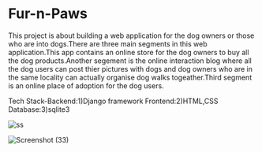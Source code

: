# Fur-n-Paws

This project is about building a web application for the dog owners or those who are into dogs.There are three main segments in this web application.This app contains an online store for the dog owners to buy all the dog products.Another segement is the online interaction blog where all the dog users can post thier pictures with dogs and dog owners who are in the same locality can actually organise dog walks togeather.Third segment is an online place of adoption for the dog users.

Tech Stack-Backend:1)Django framework
           Frontend:2)HTML,CSS
           Database:3)sqlite3 
           
![ss](https://user-images.githubusercontent.com/37501823/80781165-004f4280-8b8f-11ea-8c36-beda017888fd.png)


![Screenshot (33)](https://user-images.githubusercontent.com/37501823/80780773-bf0a6300-8b8d-11ea-9e7e-7be0f789af31.png)
